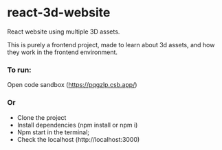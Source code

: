 # react-3d-website

React website using multiple 3D assets.

This is purely a frontend project, made to learn about 3d assets, and how they work in the frontend environment.

### To run:
Open code sandbox (https://pqgzlp.csb.app/)
### Or
* Clone the project
* Install dependencies (npm install or npm i)
* Npm start in the terminal;
* Check the localhost (http://localhost:3000)
